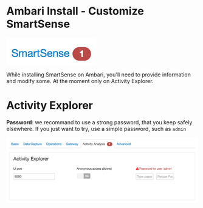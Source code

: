 # Ambari Install - Customize SmartSense

![smartsense-badge](img/smartsense-badge.png)

While installing SmartSense on Ambari, you'll need to provide information and modify some. At the moment only on Activity Explorer.

# Activity Explorer

**Password**: we recommand to use a strong password, that you keep safely elsewhere. If you just want to try, use a simple password, such as `admin`

![smartsense-activity-explorer-config](img/smartsense-activity-explorer-config.png)